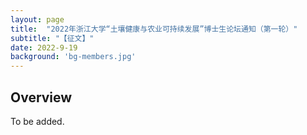 ```yaml
---
layout: page
title:  "2022年浙江大学“土壤健康与农业可持续发展”博士生论坛通知（第一轮）"
subtitle: "【征文】"
date: 2022-9-19  
background: 'bg-members.jpg'
---
```


## Overview

To be added.

